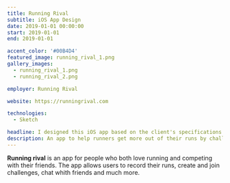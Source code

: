 ```yaml
---
title: Running Rival
subtitle: iOS App Design
date: 2019-01-01 00:00:00
start: 2019-01-01
end: 2019-01-01

accent_color: '#00B4D4'
featured_image: running_rival_1.png
gallery_images:
  - running_rival_1.png
  - running_rival_2.png

employer: Running Rival

website: https://runningrival.com

technologies:
  - Sketch

headline: I designed this iOS app based on the client's specifications and requirements
description: An app to help runners get more out of their runs by challenging friends and other fellow runners.
---
```


**Running rival** is an app for people who both love running and competing with their friends. The app allows users to record their runs, create and join challenges, chat whith friends and much more. 